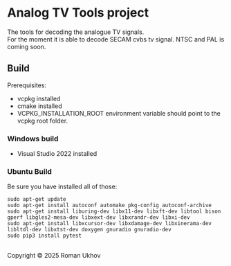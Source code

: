 # Analog TV Tools project

The tools for decoding the analogue TV signals. <br>For the moment it is able to decode SECAM cvbs tv signal. NTSC and PAL is coming soon.

## Build

Prerequisites:
- vcpkg installed
- cmake installed
- VCPKG_INSTALLATION_ROOT environment variable should point to the vcpkg root folder.

### Windows build
- Visual Studio 2022 installed
### Ubuntu Build
Be sure you have installed all of those:
```
sudo apt-get update
sudo apt-get install autoconf automake pkg-config autoconf-archive
sudo apt-get install liburing-dev libx11-dev libxft-dev libtool bison gperf libgles2-mesa-dev libxext-dev libxrandr-dev libxi-dev 
sudo apt-get install libxcursor-dev libxdamage-dev libxinerama-dev libltdl-dev libxtst-dev doxygen gnuradio gnuradio-dev
sudo pip3 install pytest
```
##
Copyright &copy; 2025 Roman Ukhov

